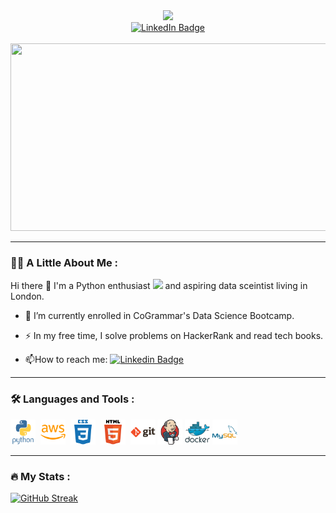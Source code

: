 <div id="header" align="center">
  <img src="https://media.giphy.com/media/v1.Y2lkPTc5MGI3NjExOXFreGQ4cDc4ZTlsYzRydWpvamlzMzFhZWp5bXM2YmloZGlmbGRzbyZlcD12MV9pbnRlcm5hbF9naWZfYnlfaWQmY3Q9Zw/R03zWv5p1oNSQd91EP/giphy.gif" width="100"/>
</div>

<div id="badges" align="center">
  <a href="https://www.linkedin.com/in/mariam-ahmed-alie-753827278/">
    <img src="https://img.shields.io/badge/LinkedIn-blue?style=for-the-badge&logo=linkedin&logoColor=white" alt="LinkedIn Badge"/>
  </a>
</div>
<div id="badges" align="center">
 <img src="https://komarev.com/ghpvc/?username=MariamAhmed-Alie&style=flat-square&color=blue" alt=""/>
</div>
<div align="center">
  <img src="https://media.giphy.com/media/v1.Y2lkPTc5MGI3NjExYjI0M2l3cWp3ZjNqNWd5YWxsZXVraHJmNWM5OWJoY2MzNXM4a255YyZlcD12MV9pbnRlcm5hbF9naWZfYnlfaWQmY3Q9Zw/LMcB8XospGZO8UQq87/giphy.gif" width="600" height="300"/>
</div>

---

### :woman_technologist: A Little About Me :
Hi there :wave: I'm a Python enthusiast <img src="https://media.giphy.com/media/WUlplcMpOCEmTGBtBW/giphy.gif" width="30"> and aspiring data sceintist living in London.

- :telescope: I’m currently enrolled in CoGrammar's Data Science Bootcamp.

- :zap: In my free time, I solve problems on HackerRank and read tech books.

- :mailbox:How to reach me: [![Linkedin Badge](https://img.shields.io/badge/MariamAhmedAlie-blue?style=flat&logo=Linkedin&logoColor=white)](https://www.linkedin.com/in/mariam-ahmed-alie-753827278/)

---

### :hammer_and_wrench: Languages and Tools :

<div>
  <img src="https://github.com/devicons/devicon/blob/master/icons/python/python-original-wordmark.svg" title="Python" alt="Python" width="40" height="40"/>&nbsp;
  <img src="https://github.com/devicons/devicon/blob/master/icons/amazonwebservices/amazonwebservices-plain-wordmark.svg" title="AWS" alt="AWS" width="40" height="40"/>&nbsp;
  <img src="https://github.com/devicons/devicon/blob/master/icons/css3/css3-plain-wordmark.svg"  title="CSS3" alt="CSS" width="40" height="40"/>&nbsp;
  <img src="https://github.com/devicons/devicon/blob/master/icons/html5/html5-original-wordmark.svg" title="HTML5" alt="HTML" width="40" height="40"/>&nbsp;
  <img src="https://github.com/devicons/devicon/blob/master/icons/git/git-original-wordmark.svg" title="Git" **alt="Git" width="40" height="40"/>
  <img src="https://github.com/devicons/devicon/blob/master/icons/jenkins/jenkins-original.svg" title="Jenkins" **alt="Jenkins" width="40" height="40"/>
  <img src="https://github.com/devicons/devicon/blob/master/icons/docker/docker-original-wordmark.svg" title="Docker" **alt="Docker" width="40" height="40"/>
  <img src="https://github.com/devicons/devicon/blob/master/icons/mysql/mysql-original-wordmark.svg" title="MySQL" **alt="MySQL" width="40" height="40"/>
</div>

---

### :fire: My Stats :

[![GitHub Streak](http://github-readme-streak-stats.herokuapp.com?user=MariamAhmed-Alie&theme=dark&background=000000)](https://git.io/streak-stats)
